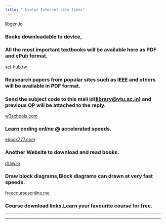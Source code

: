 ```yaml
---
title: " Useful Internet site links"
---
```



<a href="https://libgen.is/">libgen.io</a><br>
### Books downloadable to device,
### All the most important textbooks will be available here as PDF and ePub format. 

<a href="https://sci-hub.tw">sci-hub.tw</a><br>
### Reasearch papers from popular sites such as IEEE and others will be available in PDF format.

### Send the subject code to this  mail id(library@vtu.ac.in) and previous QP will be attached to the reply.

<a href="https://www.w3schools.com">w3schools.com</a><br>
### Learn coding online @ accelerated speeds. 

<a href="https://ebook777.unblocked.dk">ebook777.com</a><br>
### Another Website to download and read books.

<a href="https://www.draw.io">draw.io</a><br>
### Draw block diagrams,Block diagrams can drawn at very fast speeds.

<a href="https://www.freecoursesonline.me/?1">freecoursesonline.me</a><br>
### Course download links,Learn your favourite course for free.

<hr>
<hr>
